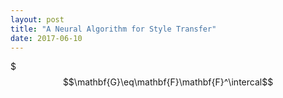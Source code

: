 ```yaml
---
layout: post
title: "A Neural Algorithm for Style Transfer"
date: 2017-06-10
---
```

$$$\mathbf{G}\eq\mathbf{F}\mathbf{F}^\intercal$$
